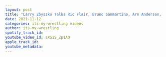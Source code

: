 ```yaml
---
layout: post
title: "Larry Zbyszko Talks Ric Flair, Bruno Sammartino, Arn Anderson, Modern Wrestling & More"
date: 2021-11-12
categories: its-my-wrestling videos
author: its-my-wrestling
spotify_track_id: 
youtube_video_id: sXS1S_Zp1AQ
apple_track_id: 
youtube_metadata: 
---
```

